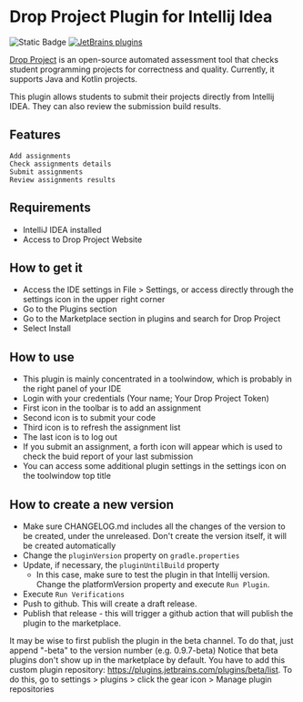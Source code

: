 # Drop Project Plugin for Intellij Idea

![[Static Badge](https://img.shields.io/badge/version-v0.9.4-blue)](https://img.shields.io/badge/version-v0.9.8-blue)
[![JetBrains plugins](https://img.shields.io/jetbrains/plugin/d/21870-drop-project)](https://img.shields.io/jetbrains/plugin/d/25078-drop-project)

<!-- Plugin description -->
[Drop Project](https://dropproject.org) is an open-source automated assessment tool that checks student programming projects for correctness and
quality. Currently, it supports Java and Kotlin projects.

This plugin allows students to submit their projects directly from Intellij IDEA. They can also review the submission build results.
<!-- Plugin description end -->

## Features

    Add assignments
    Check assignments details
    Submit assignments
    Review assignments results

## Requirements

* IntelliJ IDEA installed
* Access to Drop Project Website

## How to get it

* Access the IDE settings in File > Settings, or access directly through the settings icon in the upper right corner
* Go to the Plugins section
* Go to the Marketplace section in plugins and search for Drop Project
* Select Install

## How to use

* This plugin is mainly concentrated in a toolwindow, which is probably in the right panel of your IDE
* Login with your credentials (Your name; Your Drop Project Token)
* First icon in the toolbar is to add an assignment
* Second icon is to submit your code
* Third icon is to refresh the assignment list
* The last icon is to log out
* If you submit an assignment, a forth icon will appear which is used to check the buid report of your last submission
* You can access some additional plugin settings in the settings icon on the toolwindow top title

## How to create a new version

* Make sure CHANGELOG.md includes all the changes of the version to be created, under the unreleased. Don't create the version itself, it will be created automatically
* Change the `pluginVersion` property on `gradle.properties`
* Update, if necessary, the `pluginUntilBuild` property
    * In this case, make sure to test the plugin in that Intellij version. Change the platformVersion property and execute `Run Plugin`.
* Execute `Run Verifications`
* Push to github. This will create a draft release.
* Publish that release - this will trigger a github action that will publish the plugin to the marketplace.

It may be wise to first publish the plugin in the beta channel. To do that, just append "-beta" to the version number (e.g. 0.9.7-beta)
Notice that beta plugins don't show up in the marketplace by default. You have to add this custom plugin repository: 
https://plugins.jetbrains.com/plugins/beta/list. To do this, go to settings > plugins > click the gear icon > Manage plugin repositories
